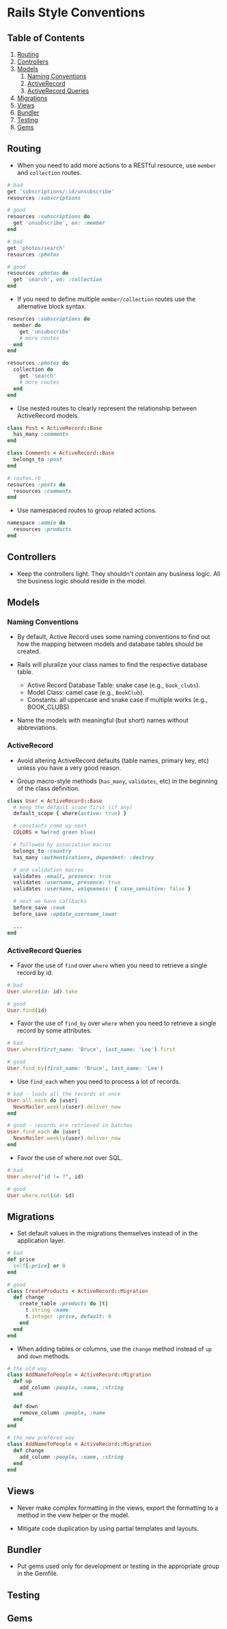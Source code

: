 # Rails Style Conventions

## Table of Contents
1.  [Routing](#routing)
1.  [Controllers](#controllers)
1.  [Models](#models)
    1. [Naming Conventions](#naming-conventions)
    1. [ActiveRecord](#activerecord)
    1. [ActiveRecord Queries](#activerecord-queries)
1.  [Migrations](#migrations)
1.  [Views](#views)
1.  [Bundler](#bundler)
1.  [Testing](#testing)
1.  [Gems](#gems)

## Routing

*  When you need to add more actions to a RESTful resource, use `member` and `collection` routes.

```ruby
# bad
get 'subscriptions/:id/unsubscribe'
resources :subscriptions

# good
resources :subscriptions do
  get 'unsubscribe', on: :member
end
```

```ruby
# bad
get 'photos/search'
resources :photos

# good
resources :photos do
  get 'search', on: :collection
end
```

* If you need to define multiple `member/collection` routes use the
  alternative block syntax.

```ruby
resources :subscriptions do
  member do
    get 'unsubscribe'
    # more routes
  end
end

resources :photos do
  collection do
    get 'search'
    # more routes
  end
end
```

* Use nested routes to clearly represent the relationship between ActiveRecord models.

```ruby
class Post < ActiveRecord::Base
  has_many :comments
end

class Comments < ActiveRecord::Base
  belongs_to :post
end

# routes.rb
resources :posts do
  resources :comments
end
```

* Use namespaced routes to group related actions.

```ruby
namespace :admin do
  resources :products
end
```

## Controllers

*  Keep the controllers light. They shouldn't contain any business logic. All the business
   logic should reside in the model.

## Models

### Naming Conventions

* By default, Active Record uses some naming conventions to find out how
the mapping between models and database tables should be created.

* Rails will pluralize your class names to find the respective database
table.
  * Active Record Database Table: snake case (e.g., `book_clubs`).
  * Model Class: camel case (e.g., `BookClub`).
  * Constants: all uppercase and snake case if multiple works (e.g.,
    BOOK_CLUBS)

* Name the models with meaningful (but short) names without abbreviations.

### ActiveRecord

* Avoid altering ActiveRecord defaults (table names, primary key, etc)
  unless you have a very good reason.

* Group macro-style methods (`has_many`, `validates`, etc) in the beginning
   of the class definition.

```ruby
class User < ActiveRecord::Base
  # keep the default scope first (if any)
  default_scope { where(active: true) }

  # constants come up next
  COLORS = %w(red green blue)

  # followed by association macros
  belongs_to :country
  has_many :authentications, dependent: :destroy

  # and validation macros
  validates :email, presence: true
  validates :username, presence: true
  validates :username, uniqueness: { case_sensitive: false }

  # next we have callbacks
  before_save :cook
  before_save :update_username_lower

  ...
end
```

### ActiveRecord Queries

* Favor the use of `find` over `where` when you need to retrieve a single
record by id.

```ruby
# bad
User.where(id: id).take

# good
User.find(id)
```

* Favor the use of `find_by` over `where` when you need to retrieve a single
record by some attributes.

```ruby
# bad
User.where(first_name: 'Bruce', last_name: 'Lee').first

# good
User.find_by(first_name: 'Bruce', last_name: 'Lee')
```

* Use `find_each` when you need to process a lot of records.

```ruby
# bad - loads all the records at once
User.all.each do |user|
  NewsMailer.weekly(user).deliver_now
end

# good - records are retrieved in batches
User.find_each do |user|
  NewsMailer.weekly(user).deliver_now
end
```

* Favor the use of where.not over SQL.

```ruby
# bad
User.where("id != ?", id)

# good
User.where.not(id: id)
```

## Migrations

* Set default values in the migrations themselves instead of in the
application layer.

```ruby
# bad
def price
  self[:price] or 0
end

# good
class CreateProducts < ActiveRecord::Migration
  def change
    create_table :products do |t|
      t.string :name
      t.integer :price, default: 0
    end
  end
end
```

* When adding tables or columns, use the `change` method instead of `up` and `down` methods.

```ruby
# the old way
class AddNameToPeople < ActiveRecord::Migration
  def up
    add_column :people, :name, :string
  end

  def down
    remove_column :people, :name
  end
end

# the new prefered way
class AddNameToPeople < ActiveRecord::Migration
  def change
    add_column :people, :name, :string
  end
end
```

## Views

* Never make complex formatting in the views, export the formatting to a
method in the view helper or the model.

* Mitigate code duplication by using partial templates and layouts.

## Bundler

* Put gems used only for development or testing in the appropriate group
in the Gemfile.

## Testing
## Gems
